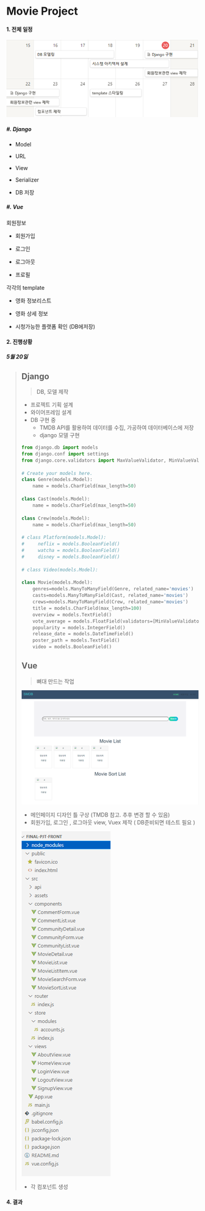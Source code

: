 # Movie Project



#### 1. 전체 일정



![](readme.assets/전체일정.png)

##### #. Django

- Model

- URL
- View
- Serializer
- DB 저장



##### #. Vue

회원정보

- 회원가입

- 로그인

- 로그아웃

- 프로필

  

각각의 template

- 영화  정보리스트

- 영화 상세 정보

- 시청가능한 플랫폼 확인 (DB에저장)

  



#### 2. 진행상황

##### 5월 20일

> ## Django
>
> >DB, 모델 제작
>
> - 프로젝트 기획 설계
> - 와이어프레임 설계
> - DB 구현 중
>   - TMDB API를 활용하여 데이터를 수집, 가공하여 데이터베이스에 저장 
>   - django 모델 구현
>
> ```python
> from django.db import models
> from django.conf import settings
> from django.core.validators import MaxValueValidator, MinValueValidator
> 
> # Create your models here.
> class Genre(models.Model):
>     name = models.CharField(max_length=50)
> 
> class Cast(models.Model):
>     name = models.CharField(max_length=50)
> 
> class Crew(models.Model):
>     name = models.CharField(max_length=50)
> 
> # class Platform(models.Model):
> #     neflix = models.BooleanField()
> #     watcha = models.BooleanField()
> #     disney = models.BooleanField()
> 
> # class Video(models.Model):
> 
> class Movie(models.Model):
>     genres=models.ManyToManyField(Genre, related_name='movies')
>     casts=models.ManyToManyField(Cast, related_name='movies')
>     crews=models.ManyToManyField(Crew, related_name='movies')
>     title = models.CharField(max_length=100)
>     overview = models.TextField()
>     vote_average = models.FloatField(validators=[MinValueValidator(0), MaxValueValidator(10)])
>     popularity = models.IntegerField()
>     release_date = models.DateTimeField()
>     poster_path = models.TextField()
>     video = models.BooleanField()
> ```
>
> 
>
> 
>
> ## Vue
>
> >뼈대 만드는 작업
>
> ![](readme.assets/메인페이지-16530362615931.png)
>
> 
>
> - 메인페이지 디자인 틀 구상 (TMDB 참고. 추후 변경 할 수 있음)
> - 회원가입, 로그인 , 로그아웃 view, Vuex 제작 ( DB준비되면 테스트 필요 )
>
> ![](readme.assets/컴포넌트구조.png)
>
> 
>
> - 각 컴포넌트 생성





#### 4. 결과





